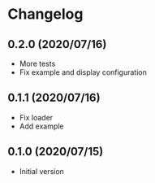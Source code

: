# Changelog

## 0.2.0 (2020/07/16)

* More tests
* Fix example and display configuration

## 0.1.1 (2020/07/16)

* Fix loader
* Add example

## 0.1.0 (2020/07/15)

* Initial version
